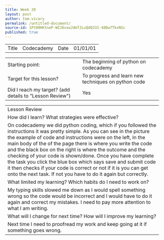 ```yaml
---
title: Week 20
layout: post
author: tom.vicary
permalink: /untitled-document/
source-id: 1Pt00HKtneP-WIJ6vauJdmTJLuQdQ33I-48Dw7TkxNSc
published: true
---
```

<table>
  <tr>
    <td>Title</td>
    <td>Codecademy</td>
    <td>Date</td>
    <td>01/01/01</td>
  </tr>
</table>


<table>
  <tr>
    <td>Starting point:</td>
    <td>The beginning of python on codecademy</td>
  </tr>
  <tr>
    <td>Target for this lesson?</td>
    <td>To progress and learn new techniques on python code</td>
  </tr>
  <tr>
    <td>Did I reach my target? (add details to "Lesson Review")</td>
    <td>Yes</td>
  </tr>
</table>


<table>
  <tr>
    <td>Lesson Review</td>
  </tr>
  <tr>
    <td>How did I learn? What strategies were effective?</td>
  </tr>
  <tr>
    <td>On codecademy we did python coding, which if you followed the instructions it was pretty simple. As you can see in the picture the example of code and instructions were on the left, In the main body of the of the page there is where you write the code and the black box on the right is where the outcome and the checking of your code is shown/done. Once you have complete the task you click the blue box which says save and submit code it then checks if your code is correct or not if it is you can get onto the next task. If not you have to do it again but correctly.</td>
  </tr>
  <tr>
    <td>What limited my learning? Which habits do I need to work on?</td>
  </tr>
  <tr>
    <td>My typing skills slowed me down as I would spell something wrong so the code would be incorrect and I would have to do it again and correct my mistakes. I need to pay more attention to what I am writing.</td>
  </tr>
  <tr>
    <td>What will I change for next time? How will I improve my learning?</td>
  </tr>
  <tr>
    <td>Next time I need to proofread my work and keep going at it if something goes wrong.</td>
  </tr>
</table>


